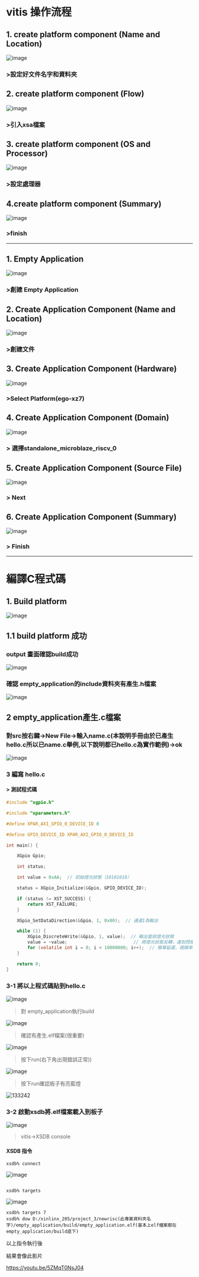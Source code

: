 # vitis 操作流程

## 1. create platform component (Name and Location)

   ![image](https://github.com/user-attachments/assets/fb6e22b8-06fc-4e48-8891-c07886457fe3)

### >設定好文件名字和資料夾

## 2. create platform component (Flow) 

![image](https://github.com/user-attachments/assets/38645eca-c555-4fb3-b3dd-d9820e4ae99d)



### >引入xsa檔案

## 3. create platform component (OS and Processor)

![image](https://github.com/user-attachments/assets/a01fd460-ff8f-4bdf-b8c7-3d2c672a752b)


### >設定處理器

## 4.create platform component (Summary)

![image](https://github.com/user-attachments/assets/459133e4-76c4-4651-900c-89f4aa66fedc)

### >finish

---
## 1. Empty Application

![image](https://github.com/user-attachments/assets/f3d2d093-30ea-40b5-a3be-c702ec490e81)

### >創建 Empty Application

## 2. Create Application Component (Name and Location)

![image](https://github.com/user-attachments/assets/bc06153f-857f-42f2-bd9e-401dd5492f5d)

### >創建文件

## 3. Create Application Component (Hardware)

![image](https://github.com/user-attachments/assets/1f8302cd-3af6-4c5f-94d4-29e335a0e8fd)


### >Select Platform(ego-xz7)


## 4. Create Application Component (Domain)

![image](https://github.com/user-attachments/assets/e35d0eb8-f48d-4d78-8b79-5ccb282f0bc2)

### > 選擇standalone_microblaze_riscv_0

## 5. Create Application Component (Source File)

![image](https://github.com/user-attachments/assets/79b12a81-5486-49af-bca3-68d833f324c9)


### > Next

## 6. Create Application Component (Summary)

![image](https://github.com/user-attachments/assets/f0557d06-379e-4b2f-a91f-53d580416d75)

### > Finish

---

# 編譯C程式碼

## 1. Build platform

![image](https://github.com/user-attachments/assets/8af069e8-2c0a-4d8d-84e9-c2f4945c849a)

## 1.1 build platform 成功

### output 畫面確認build成功

![image](https://github.com/user-attachments/assets/a927bcb6-8b5a-4bca-bb38-276f46b7b520)


### 確認 empty_application的include資料夾有產生.h檔案

![image](https://github.com/user-attachments/assets/23998ba8-c760-4e79-afda-b7e07cd472fd)

## 2 empty_application產生.c檔案

### 對src按右鍵->New File->輸入name.c(本說明手冊由於已產生hello.c所以已name.c舉例,以下說明都已hello.c為實作範例)->ok


![image](https://github.com/user-attachments/assets/1f48eef3-7ad4-45cd-94c0-bf4e7d4b70ca)

### 3 編寫 hello.c 

#### > 測試程式碼


```c
#include "xgpio.h"

#include "xparameters.h"

#define XPAR_AXI_GPIO_0_DEVICE_ID 0

#define GPIO_DEVICE_ID XPAR_AXI_GPIO_0_DEVICE_ID

int main() {

    XGpio Gpio;

    int status;

    int value = 0xAA;  // 初始燈光狀態（10101010）

    status = XGpio_Initialize(&Gpio, GPIO_DEVICE_ID);

    if (status != XST_SUCCESS) {
        return XST_FAILURE;
    }

    XGpio_SetDataDirection(&Gpio, 1, 0x00);  // 通道1為輸出

    while (1) {
        XGpio_DiscreteWrite(&Gpio, 1, value);  // 輸出當前燈光狀態
        value = ~value;                         // 將燈光狀態反轉，達到閃爍效果
        for (volatile int i = 0; i < 10000000; i++);  // 簡單延遲，視頻率調整
    }

    return 0;
}
```

### 3-1 將以上程式碼貼到hello.c

![image](https://github.com/user-attachments/assets/50cc35f3-706f-46f4-aa6b-a8da23ce1bdd)

> 對 empty_application執行build

![image](https://github.com/user-attachments/assets/624dac45-e0ff-4b88-a1fc-e727ec357600)

> 確認有產生.elf檔案(很重要)

![image](https://github.com/user-attachments/assets/b6e653c0-f2c1-41e5-a297-f631926c1441)

>按下run(右下角出現錯誤正常))

![image](https://github.com/user-attachments/assets/12ffb604-f9cc-4fe6-9ea4-a60a47ccf59f)

> 按下run確認板子有亮藍燈

![133242](https://github.com/user-attachments/assets/45d39ece-6814-429c-9a5d-c7b33371d66f)

### 3-2 啟動xsdb將.elf檔案載入到板子

![image](https://github.com/user-attachments/assets/69b7a054-30a2-4d36-bf77-c18e28ac4cab)

> vitis->XSDB console

#### XSDB 指令

```
xsdb% connect

```
![image](https://github.com/user-attachments/assets/7e029e67-fb61-4e0e-955c-19c877c151be)

```

xsdb% targets

```

![image](https://github.com/user-attachments/assets/c659222b-0805-48a2-b4ea-5fe48a0e0110)



```
xsdb% targets 7
xsdb% dow D:/xinlinx_205/project_3/newrisc(此專案資料夾名字)/empty_application/build/empty_application.elf(基本上elf檔案都在empty_application/build底下)

```
以上指令執行後

結果會像此影片

https://youtu.be/5ZMqT0NsJ04

           


































